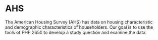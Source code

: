 # AHS
The American Housing Survey (AHS) has data on housing characteristic and demographic characteristics of householders. Our goal is to use the tools of PHP 2650 to develop a study question and examine the data.
